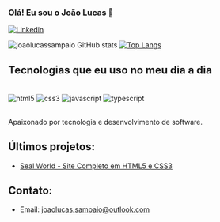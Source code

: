 ### Olá! Eu sou o João Lucas 👋

[![Linkedin](https://img.shields.io/badge/LinkedIn-0077B5?style=for-the-badge&logo=linkedin&logoColor=white
)](https://www.linkedin.com/in/joaolucas-sampaio/)

![joaolucassampaio GitHub stats](https://github-readme-stats.vercel.app/api?username=joaolucassampaio&show_icons=true&theme=tokyonight)
[![Top Langs](https://github-readme-stats.vercel.app/api/top-langs/?username=joaolucassampaio&layout=donut)](https://github.com/anuraghazra/github-readme-stats)

## Tecnologias que eu uso no meu dia a dia

<div style="display: inline_block"><br/>
    <img src="https://img.shields.io/badge/HTML5-E34F26?style=for-the-badge&logo=html5&logoColor=white" align="center" alt="html5">
    <img src="https://img.shields.io/badge/CSS3-1572B6?style=for-the-badge&logo=css3&logoColor=white" align="center" alt="css3">
    <img src="https://img.shields.io/badge/JavaScript-F7DF1E?style=for-the-badge&logo=javascript&logoColor=black" align="center" alt="javascript">
    <img src="https://img.shields.io/badge/TypeScript-007ACC?style=for-the-badge&logo=typescript&logoColor=white" align="center" alt="typescript">
</div><br/>

Apaixonado por tecnologia e desenvolvimento de software.


## Últimos projetos:
- [Seal World - Site Completo em HTML5 e CSS3](https://joaolucassampaio.github.io/Projeto-Pratico-Seal-World/)<br/>


## Contato:
- Email: joaolucas.sampaio@outlook.com
